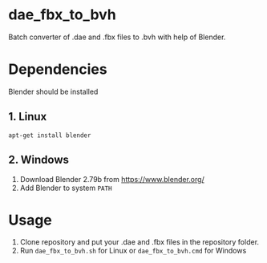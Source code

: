 # dae_fbx_to_bvh
Batch converter of .dae and .fbx files to .bvh with help of Blender.

# Dependencies
Blender should be installed

## 1. Linux
```apt-get install blender```

## 2. Windows
1. Download Blender 2.79b from https://www.blender.org/
2. Add Blender to system ```PATH```

# Usage
1. Clone repository and put your .dae and .fbx files in the repository folder.
2. Run ```dae_fbx_to_bvh.sh``` for Linux or ```dae_fbx_to_bvh.cmd``` for Windows
